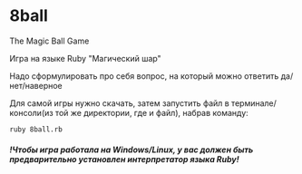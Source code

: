 # 8ball
The Magic Ball Game

Игра на языке Ruby "Магический шар"

Надо сформулировать про себя вопрос, на который можно ответить да/нет/наверное


Для самой игры нужно скачать, затем запустить файл в терминале/консоли(из той же директории, где и файл), набрав команду: 
```
ruby 8ball.rb
```
##### !Чтобы игра работала на Windows/Linux, у вас должен быть предварительно установлен интерпретатор языка Ruby! 
